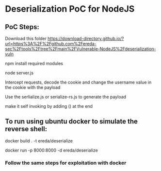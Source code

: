 # Deserialization PoC for NodeJS

## PoC Steps:

Download this folder https://download-directory.github.io/?url=https%3A%2F%2Fgithub.com%2Fereda-sec%2Ftools%2Ftree%2Fmain%2FVulnerable-NodeJS%2Fdeserialization-vuln

npm install required modules

node server.js

Intercept requests, decode the cookie and change the username value in the cookie with the payload

Use the serlialize.js or serialize-rs.js to generate the payload

make it self invoking by adding () at the end


## To run using ubuntu docker to simulate the reverse shell:

docker build . -t ereda/deserialize

docker run -p 8000:8000 -d ereda/deserialize

### Follow the same steps for exploitation with docker
